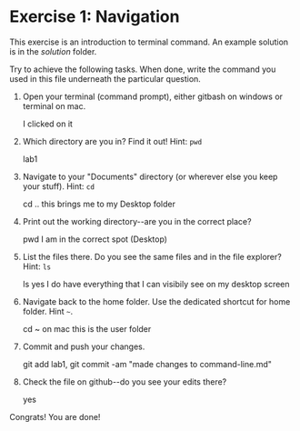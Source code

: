 # Exercise 1: Navigation

This exercise is an introduction to terminal command.
An example solution is in the _solution_ folder.

Try to achieve the following tasks.  When done, write the command you
used in this file underneath the particular question.

1. Open your terminal (command prompt), either gitbash on windows or
   terminal on mac. 
   
   I clicked on it
   
2. Which directory are you in?  Find it out!  Hint: `pwd`

   lab1

3. Navigate to your "Documents" directory (or wherever else you keep
   your stuff).  Hint: `cd`
   
   cd .. this brings me to my Desktop folder
   
4. Print out the working directory--are you in the correct place?

   pwd I am in the correct spot (Desktop)

5. List the files there.  Do you see the same files and in the file
   explorer?  Hint: `ls`
   
   ls yes I do have everything that I can visibily see on my desktop screen

6. Navigate back to the home folder.  Use the dedicated shortcut for
   home folder.  Hint `~`.

   cd ~ on mac this is the user folder 

7. Commit and push your changes.

   git add lab1, git commit -am "made changes to command-line.md"

8. Check the file on github--do you see your edits there?

   yes
   
Congrats!  You are done!
